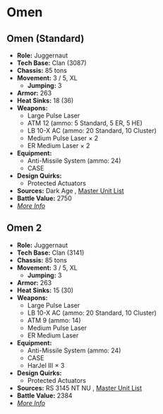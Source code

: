# Omen 

## Omen (Standard) 

- **Role:** Juggernaut 
- **Tech Base:** Clan (3087) 
- **Chassis:** 85 tons 
- **Movement:** 3 / 5, XL 
  - **Jumping:** 3 
- **Armor:** 263 
- **Heat Sinks:** 18 (36) 
- **Weapons:** 
  - Large Pulse Laser 
  - ATM 12 (ammo: 5 Standard, 5 ER, 5 HE) 
  - LB 10-X AC (ammo: 20 Standard, 10 Cluster) 
  - Medium Pulse Laser × 2 
  - ER Medium Laser × 2 
- **Equipment:** 
  - Anti-Missile System (ammo: 24) 
  - CASE 
- **Design Quirks:** 
  - Protected Actuators 
- **Sources:** Dark Age , [Master Unit List](http://masterunitlist.info/Unit/Details/2318/omen-standard) 
- **Battle Value:** 2750 
- [*More Info*](omen/omen_standard.md) 

## Omen 2 

- **Role:** Juggernaut 
- **Tech Base:** Clan (3141) 
- **Chassis:** 85 tons 
- **Movement:** 3 / 5, XL 
  - **Jumping:** 3 
- **Armor:** 263 
- **Heat Sinks:** 15 (30) 
- **Weapons:** 
  - Large Pulse Laser 
  - LB 10-X AC (ammo: 20 Standard, 10 Cluster) 
  - ATM 9 (ammo: 14) 
  - Medium Pulse Laser 
  - ER Medium Laser 
- **Equipment:** 
  - Anti-Missile System (ammo: 24) 
  - CASE 
  - HarJel III × 3 
- **Design Quirks:** 
  - Protected Actuators 
- **Sources:** RS 3145 NT NU , [Master Unit List](http://masterunitlist.info/Unit/Details/6853/omen-2) 
- **Battle Value:** 2384 
- [*More Info*](omen/omen_2.md) 

